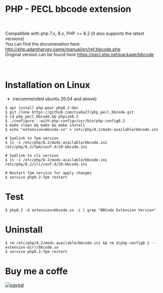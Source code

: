 # PHP - PECL bbcode extension<br><br>
Compatibile with php 7.x, 8.x, PHP >= 8.2 (it also supports the latest versions)<br>
You can find the documenation here http://php.adamharvey.name/manual/en/ref.bbcode.php <br>
Original version can be found here https://pecl.php.net/package/bbcode <br>
<br>
<br />
# Installation on Linux <br />
* (recommended ubuntu 20.04 and above)


```
$ apt install php-pear php8.2-dev
$ git clone https://github.com/Csaba27/php_pecl_bbcode.git
$ cd php_pecl_bbcode && phpize8.2
$ ./configure --with-php-config=/usr/bin/php-config8.2
$ make clean && make && make install
$ echo "extension=bbcode.so" > /etc/php/8.2/mods-available/bbcode.ini

# Symlink to fpm version
$ ln -s /etc/php/8.2/mods-available/bbcode.ini /etc/php/8.2/fpm/conf.d/20-bbcode.ini

# Symlink to cli version
$ ln -s /etc/php/8.2/mods-available/bbcode.ini /etc/php/8.2/cli/conf.d/20-bbcode.ini

# Restart fpm service for apply changes
$ service php8.2-fpm restart
```

# Test
```
$ php8.2 -d extension=bbcode.so -i | grep "BBCode Extension Version"
```

# Uninstall
```
$ rm /etc/php/8.2/mods-available/bbcode.ini && rm $(php-config8.2 --extension-dir)/bbcode.so
$ service php8.2-fpm restart
```

# Buy me a coffe

[![paypal](https://www.paypalobjects.com/en_US/i/btn/btn_donateCC_LG.gif)](https://www.paypal.com/donate/?hosted_button_id=Z4L2Q8NE2JPRS)
